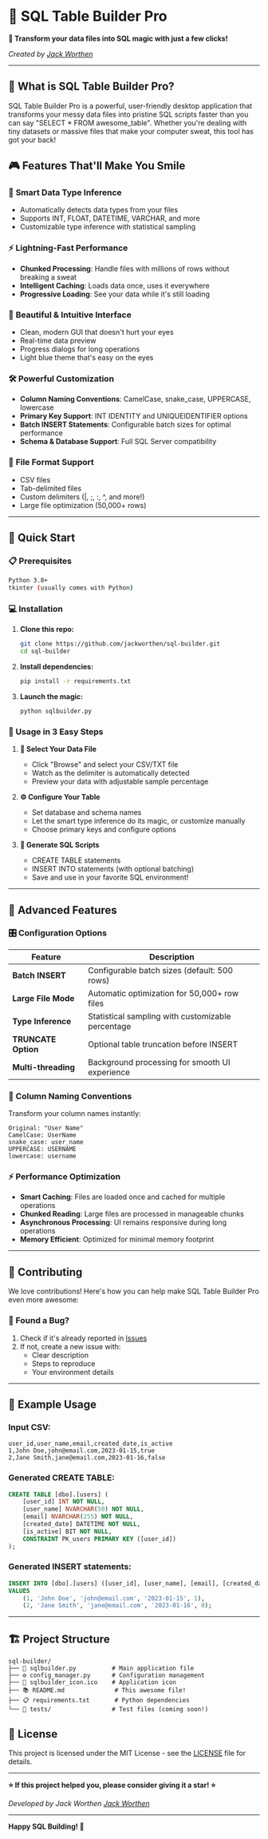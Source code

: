 # 🚀 SQL Table Builder Pro

**🎯 Transform your data files into SQL magic with just a few clicks!**

*Created by [Jack Worthen](https://github.com/jackworthen)*

---

## 🌟 What is SQL Table Builder Pro?

SQL Table Builder Pro is a powerful, user-friendly desktop application that transforms your messy data files into pristine SQL scripts faster than you can say "SELECT * FROM awesome_table". Whether you're dealing with tiny datasets or massive files that make your computer sweat, this tool has got your back!

## 🎮 Features That'll Make You Smile

### 🧠 **Smart Data Type Inference**
- Automatically detects data types from your files
- Supports INT, FLOAT, DATETIME, VARCHAR, and more
- Customizable type inference with statistical sampling

### ⚡ **Lightning-Fast Performance**
- **Chunked Processing**: Handle files with millions of rows without breaking a sweat
- **Intelligent Caching**: Loads data once, uses it everywhere
- **Progressive Loading**: See your data while it's still loading

### 🎨 **Beautiful & Intuitive Interface**
- Clean, modern GUI that doesn't hurt your eyes
- Real-time data preview
- Progress dialogs for long operations
- Light blue theme that's easy on the eyes

### 🛠️ **Powerful Customization**
- **Column Naming Conventions**: CamelCase, snake_case, UPPERCASE, lowercase
- **Primary Key Support**: INT IDENTITY and UNIQUEIDENTIFIER options
- **Batch INSERT Statements**: Configurable batch sizes for optimal performance
- **Schema & Database Support**: Full SQL Server compatibility

### 📁 **File Format Support**
- CSV files
- Tab-delimited files
- Custom delimiters (|, ;, :, ^, and more!)
- Large file optimization (50,000+ rows)

---

## 🚀 Quick Start

### 📋 Prerequisites

```bash
Python 3.8+
tkinter (usually comes with Python)
```

### 💻 Installation

1. **Clone this repo:**
   ```bash
   git clone https://github.com/jackworthen/sql-builder.git
   cd sql-builder
   ```

2. **Install dependencies:**
   ```bash
   pip install -r requirements.txt
   ```

3. **Launch the magic:**
   ```bash
   python sqlbuilder.py
   ```

### 🎯 Usage in 3 Easy Steps

1. **📂 Select Your Data File**
   - Click "Browse" and select your CSV/TXT file
   - Watch as the delimiter is automatically detected
   - Preview your data with adjustable sample percentage

2. **⚙️ Configure Your Table**
   - Set database and schema names
   - Let the smart type inference do its magic, or customize manually
   - Choose primary keys and configure options

3. **💾 Generate SQL Scripts**
   - CREATE TABLE statements
   - INSERT INTO statements (with optional batching)
   - Save and use in your favorite SQL environment!

---

## 🔧 Advanced Features

### 🎛️ Configuration Options

| Feature | Description |
|---------|-------------|
| **Batch INSERT** | Configurable batch sizes (default: 500 rows) |
| **Large File Mode** | Automatic optimization for 50,000+ row files |
| **Type Inference** | Statistical sampling with customizable percentage |
| **TRUNCATE Option** | Optional table truncation before INSERT |
| **Multi-threading** | Background processing for smooth UI experience |

### 🎨 Column Naming Conventions

Transform your column names instantly:

```
Original: "User Name"
CamelCase: UserName
snake_case: user_name
UPPERCASE: USERNAME
lowercase: username
```

### ⚡ Performance Optimization

- **Smart Caching**: Files are loaded once and cached for multiple operations
- **Chunked Reading**: Large files are processed in manageable chunks
- **Asynchronous Processing**: UI remains responsive during long operations
- **Memory Efficient**: Optimized for minimal memory footprint

---

## 🤝 Contributing

We love contributions! Here's how you can help make SQL Table Builder Pro even more awesome:

### 🐛 Found a Bug?
1. Check if it's already reported in [Issues](https://github.com/jackworthen/sql-builder/issues)
2. If not, create a new issue with:
   - Clear description
   - Steps to reproduce
   - Your environment details

---

## 📝 Example Usage

### Input CSV:
```csv
user_id,user_name,email,created_date,is_active
1,John Doe,john@email.com,2023-01-15,true
2,Jane Smith,jane@email.com,2023-01-16,false
```

### Generated CREATE TABLE:
```sql
CREATE TABLE [dbo].[users] (
    [user_id] INT NOT NULL,
    [user_name] NVARCHAR(50) NOT NULL,
    [email] NVARCHAR(255) NOT NULL,
    [created_date] DATETIME NOT NULL,
    [is_active] BIT NOT NULL,
    CONSTRAINT PK_users PRIMARY KEY ([user_id])
);
```

### Generated INSERT statements:
```sql
INSERT INTO [dbo].[users] ([user_id], [user_name], [email], [created_date], [is_active])
VALUES
    (1, 'John Doe', 'john@email.com', '2023-01-15', 1),
    (2, 'Jane Smith', 'jane@email.com', '2023-01-16', 0);
```

---

## 🏗️ Project Structure

```
sql-builder/
├── 📄 sqlbuilder.py          # Main application file
├── ⚙️ config_manager.py      # Configuration management
├── 🎨 sqlbuilder_icon.ico    # Application icon
├── 📚 README.md              # This awesome file!
├── 📋 requirements.txt       # Python dependencies
└── 🧪 tests/                 # Test files (coming soon!)

```

## 📄 License

This project is licensed under the MIT License - see the [LICENSE](LICENSE) file for details.

---

**⭐ If this project helped you, please consider giving it a star! ⭐**

*Developed by Jack Worthen [Jack Worthen](https://github.com/jackworthen)*

---

**Happy SQL Building! 🎉**
